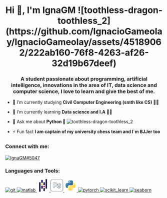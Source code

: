 <h1 align="center">Hi 👋, I'm IgnaGM ![toothless-dragon-toothless_2](https://github.com/IgnacioGameolay/IgnacioGameolay/assets/45189062/222ab160-76f8-4263-af26-32d19b67deef)
</h1>
<h3 align="center">A student passionate about programming, artificial intelligence, innovations in the area of IT, data science and computer science, I love to learn and give the best of me.</h3>

- 🔭 I’m currently studying **Civil Computer Engineering (smth like CS) 👨‍💻**

- 🌱 I’m currently learning **Data science and I.A 👨‍💻**

- 💬 Ask me about **Python 🤝**
![toothless-dragon-toothless_2](https://github.com/IgnacioGameolay/IgnacioGameolay/assets/45189062/0deb43dc-0312-4132-abf4-fce47c27a57b)

- ⚡ Fun fact **I am captain of my university chess team and I´m BJJer too**

<h3 align="left">Connect with me:</h3>
<p align="left">
<a href="https://discord.gg/IgnaGM#5047" target="blank"><img align="center" src="https://raw.githubusercontent.com/rahuldkjain/github-profile-readme-generator/master/src/images/icons/Social/discord.svg" alt="IgnaGM#5047" height="30" width="40" /></a>
</p>

<h3 align="left">Languages and Tools:</h3>
<p align="left"> <a href="https://git-scm.com/" target="_blank" rel="noreferrer"> <img src="https://www.vectorlogo.zone/logos/git-scm/git-scm-icon.svg" alt="git" width="40" height="40"/> </a> <a href="https://www.mathworks.com/" target="_blank" rel="noreferrer"> <img src="https://upload.wikimedia.org/wikipedia/commons/2/21/Matlab_Logo.png" alt="matlab" width="40" height="40"/> </a> <a href="https://pandas.pydata.org/" target="_blank" rel="noreferrer"> <img src="https://raw.githubusercontent.com/devicons/devicon/2ae2a900d2f041da66e950e4d48052658d850630/icons/pandas/pandas-original.svg" alt="pandas" width="40" height="40"/> </a> <a href="https://www.photoshop.com/en" target="_blank" rel="noreferrer"> <img src="https://raw.githubusercontent.com/devicons/devicon/master/icons/photoshop/photoshop-line.svg" alt="photoshop" width="40" height="40"/> </a> <a href="https://www.python.org" target="_blank" rel="noreferrer"> <img src="https://raw.githubusercontent.com/devicons/devicon/master/icons/python/python-original.svg" alt="python" width="40" height="40"/> </a> <a href="https://pytorch.org/" target="_blank" rel="noreferrer"> <img src="https://www.vectorlogo.zone/logos/pytorch/pytorch-icon.svg" alt="pytorch" width="40" height="40"/> </a> <a href="https://scikit-learn.org/" target="_blank" rel="noreferrer"> <img src="https://upload.wikimedia.org/wikipedia/commons/0/05/Scikit_learn_logo_small.svg" alt="scikit_learn" width="40" height="40"/> </a> <a href="https://seaborn.pydata.org/" target="_blank" rel="noreferrer"> <img src="https://seaborn.pydata.org/_images/logo-mark-lightbg.svg" alt="seaborn" width="40" height="40"/> </a> </p>
